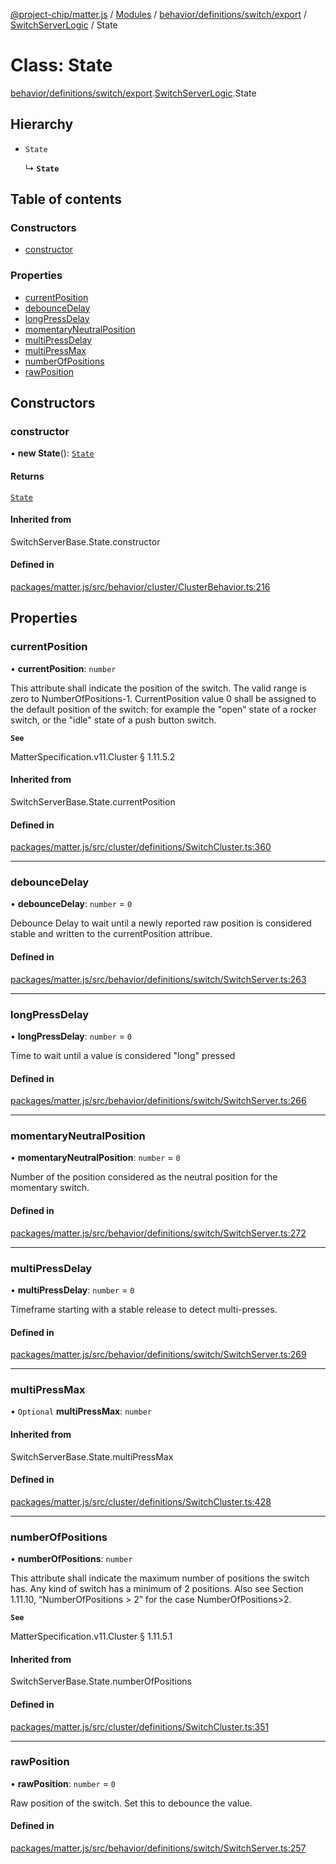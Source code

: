[@project-chip/matter.js](../README.md) / [Modules](../modules.md) / [behavior/definitions/switch/export](../modules/behavior_definitions_switch_export.md) / [SwitchServerLogic](../modules/behavior_definitions_switch_export.SwitchServerLogic.md) / State

# Class: State

[behavior/definitions/switch/export](../modules/behavior_definitions_switch_export.md).[SwitchServerLogic](../modules/behavior_definitions_switch_export.SwitchServerLogic.md).State

## Hierarchy

- `State`

  ↳ **`State`**

## Table of contents

### Constructors

- [constructor](behavior_definitions_switch_export.SwitchServerLogic.State.md#constructor)

### Properties

- [currentPosition](behavior_definitions_switch_export.SwitchServerLogic.State.md#currentposition)
- [debounceDelay](behavior_definitions_switch_export.SwitchServerLogic.State.md#debouncedelay)
- [longPressDelay](behavior_definitions_switch_export.SwitchServerLogic.State.md#longpressdelay)
- [momentaryNeutralPosition](behavior_definitions_switch_export.SwitchServerLogic.State.md#momentaryneutralposition)
- [multiPressDelay](behavior_definitions_switch_export.SwitchServerLogic.State.md#multipressdelay)
- [multiPressMax](behavior_definitions_switch_export.SwitchServerLogic.State.md#multipressmax)
- [numberOfPositions](behavior_definitions_switch_export.SwitchServerLogic.State.md#numberofpositions)
- [rawPosition](behavior_definitions_switch_export.SwitchServerLogic.State.md#rawposition)

## Constructors

### constructor

• **new State**(): [`State`](behavior_definitions_switch_export.SwitchServerLogic.State.md)

#### Returns

[`State`](behavior_definitions_switch_export.SwitchServerLogic.State.md)

#### Inherited from

SwitchServerBase.State.constructor

#### Defined in

[packages/matter.js/src/behavior/cluster/ClusterBehavior.ts:216](https://github.com/project-chip/matter.js/blob/904d0c9b952b91f28a21803759c5e5c66ee4d272/packages/matter.js/src/behavior/cluster/ClusterBehavior.ts#L216)

## Properties

### currentPosition

• **currentPosition**: `number`

This attribute shall indicate the position of the switch. The valid range is zero to
NumberOfPositions-1. CurrentPosition value 0 shall be assigned to the default position of the switch:
for example the "open" state of a rocker switch, or the "idle" state of a push button switch.

**`See`**

MatterSpecification.v11.Cluster § 1.11.5.2

#### Inherited from

SwitchServerBase.State.currentPosition

#### Defined in

[packages/matter.js/src/cluster/definitions/SwitchCluster.ts:360](https://github.com/project-chip/matter.js/blob/904d0c9b952b91f28a21803759c5e5c66ee4d272/packages/matter.js/src/cluster/definitions/SwitchCluster.ts#L360)

___

### debounceDelay

• **debounceDelay**: `number` = `0`

Debounce Delay to wait until a newly reported raw position is considered stable and written to the
currentPosition attribue.

#### Defined in

[packages/matter.js/src/behavior/definitions/switch/SwitchServer.ts:263](https://github.com/project-chip/matter.js/blob/904d0c9b952b91f28a21803759c5e5c66ee4d272/packages/matter.js/src/behavior/definitions/switch/SwitchServer.ts#L263)

___

### longPressDelay

• **longPressDelay**: `number` = `0`

Time to wait until a value is considered "long" pressed

#### Defined in

[packages/matter.js/src/behavior/definitions/switch/SwitchServer.ts:266](https://github.com/project-chip/matter.js/blob/904d0c9b952b91f28a21803759c5e5c66ee4d272/packages/matter.js/src/behavior/definitions/switch/SwitchServer.ts#L266)

___

### momentaryNeutralPosition

• **momentaryNeutralPosition**: `number` = `0`

Number of the position considered as the neutral position for the momentary switch.

#### Defined in

[packages/matter.js/src/behavior/definitions/switch/SwitchServer.ts:272](https://github.com/project-chip/matter.js/blob/904d0c9b952b91f28a21803759c5e5c66ee4d272/packages/matter.js/src/behavior/definitions/switch/SwitchServer.ts#L272)

___

### multiPressDelay

• **multiPressDelay**: `number` = `0`

Timeframe starting with a stable release to detect multi-presses.

#### Defined in

[packages/matter.js/src/behavior/definitions/switch/SwitchServer.ts:269](https://github.com/project-chip/matter.js/blob/904d0c9b952b91f28a21803759c5e5c66ee4d272/packages/matter.js/src/behavior/definitions/switch/SwitchServer.ts#L269)

___

### multiPressMax

• `Optional` **multiPressMax**: `number`

#### Inherited from

SwitchServerBase.State.multiPressMax

#### Defined in

[packages/matter.js/src/cluster/definitions/SwitchCluster.ts:428](https://github.com/project-chip/matter.js/blob/904d0c9b952b91f28a21803759c5e5c66ee4d272/packages/matter.js/src/cluster/definitions/SwitchCluster.ts#L428)

___

### numberOfPositions

• **numberOfPositions**: `number`

This attribute shall indicate the maximum number of positions the switch has. Any kind of switch has a
minimum of 2 positions. Also see Section 1.11.10, “NumberOfPositions > 2” for the case
NumberOfPositions>2.

**`See`**

MatterSpecification.v11.Cluster § 1.11.5.1

#### Inherited from

SwitchServerBase.State.numberOfPositions

#### Defined in

[packages/matter.js/src/cluster/definitions/SwitchCluster.ts:351](https://github.com/project-chip/matter.js/blob/904d0c9b952b91f28a21803759c5e5c66ee4d272/packages/matter.js/src/cluster/definitions/SwitchCluster.ts#L351)

___

### rawPosition

• **rawPosition**: `number` = `0`

Raw position of the switch. Set this to debounce the value.

#### Defined in

[packages/matter.js/src/behavior/definitions/switch/SwitchServer.ts:257](https://github.com/project-chip/matter.js/blob/904d0c9b952b91f28a21803759c5e5c66ee4d272/packages/matter.js/src/behavior/definitions/switch/SwitchServer.ts#L257)
